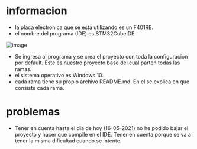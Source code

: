 # informacion

- la placa electronica que se esta utilizando es un F401RE.
- el nombre del programa (IDE) es STM32CubeIDE 

![image](https://user-images.githubusercontent.com/30317390/118349393-0bfd7500-b516-11eb-88f6-0e1a5e520305.png)

- Se ingresa al programa y se crea el proyecto con toda la configuracion por default. Este es nuestro proyecto base del cual parten todas las ramas.
- el sistema operativo es Windows 10.
- cada rama tiene su propio archivo README.md. En el se explica en que consiste cada rama.

# problemas
- Tener en cuenta hasta el dia de hoy (16-05-2021) no he podido bajar el proyecto y hacer que compile en el IDE. Tener en cuenta porque se va a tener la misma dificultad cuando se intente.
